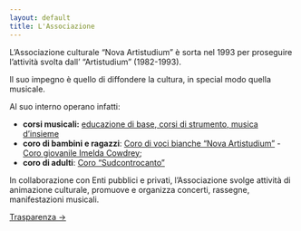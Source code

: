 ```yaml
---
layout: default
title: L'Associazione
---
```


L’Associazione culturale “Nova Artistudium” è sorta nel 1993 per proseguire l’attività svolta dall’ “Artistudium” (1982-1993).

Il suo impegno è quello di diffondere la cultura, in special modo quella musicale.

Al suo interno operano infatti:

- **corsi musicali:** [educazione di base, corsi di strumento, musica d’insieme](/attivita-didattiche/)
- **coro di bambini e ragazzi**: [Coro di voci bianche “Nova Artistudium”](/coro-voci-bianche/) - [Coro giovanile Imelda Cowdrey](/coro-giovanile/);
- **coro di adulti**: [Coro “Sudcontrocanto”](/coro-sudcontrocanto/)

In collaborazione con Enti pubblici e privati, l’Associazione svolge attività di animazione culturale, promuove e organizza concerti, rassegne, manifestazioni musicali.

[Trasparenza &rarr;](./trasparenza/)
